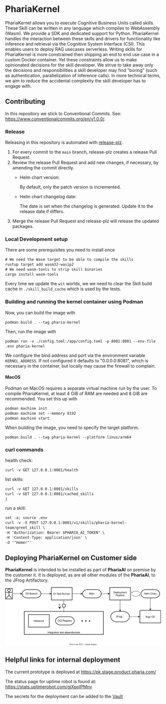 # PhariaKernel

PhariaKernel allows you to execute Cognitive Business Units called skills. These Skill can be written in any language which compiles to WebAssembly (Wasm). We provide a SDK and dedicated support for Python. PhariaKernel handles the interaction between these skills and drivers for functionality like inference and retrieval via the Cognitive System Interface (CSI). This enables users to deploy RAG usecases serverless. Writing skills for PhariaKernel is more constrained then shipping an end to end use case in a custom Docker container. Yet these constraints allow us to make opinionated decisions for the skill developer. We strive to take away only the decisions and responsibilities a skill developer may find "boring" (such as authentication, parallelization of inference calls). In more technical terms, we aim to reduce the accidental complexity the skill developer has to engage with.

## Contributing

In this repository we stick to Conventional Commits. See: <https://www.conventionalcommits.org/en/v1.0.0/>.

### Release

Releasing in this repository is automated with [release-plz](https://release-plz.ieni.dev/).

1. For every commit to the `main` branch, release-plz creates a release Pull Request.
2. Review the release Pull Request and add new changes, if necessary, by amending the commit directly.
   - Helm chart version:

     By default, only the patch version is incremented.
   - Helm chart changelog date:

     The date is set when the changelog is generated. Update it to the release date if differs.
3. Merge the release Pull Request and release-plz will release the updated packages.

### Local Development setup

There are some prerequisites you need to install once

```shell
# We need the Wasm target to be able to compile the skills
rustup target add wasm32-wasip2
# We need wasm-tools to strip skill binaries
cargo install wasm-tools
```

Every time we update the `wit` worlds, we we need to clear the Skill build cache in `./skill_build_cache` which is used by the tests.

### Building and running the kernel container using Podman

Now, you can build the image with

```shell
podman build . --tag pharia-kernel
```

Then, run the image with

```shell
podman run -v ./config.toml:/app/config.toml -p 8081:8081 --env-file .env pharia-kernel
```

We configure the bind address and port via the environment variable `KERNEL_ADDRESS`.
If not configured it defaults to "0.0.0.0:8081", which is necessary in the container, but locally may cause the firewall to complain.

#### MacOS

Podman on MacOS requires a separate virtual machine run by the user. To compile PhariaKernel, at least 4 GiB of RAM are needed and 8 GiB are recommended. You set this up with

```shell
podman machine init
podman machine set --memory 8192
podman machine start
```

When building the image, you need to specify the target platform.

```shell
podman build . --tag pharia-kernel --platform linux/arm64
```

### curl commands

health check:

```shell
curl -v GET 127.0.0.1:8081/health
```

list skills:

```shell
curl -v GET 127.0.0.1:8081/skills
curl -v GET 127.0.0.1:8081/cached_skills
j
```

run a skill:

```shell
set -a; source .env
curl -v -X POST 127.0.0.1:8081/v1/skills/pharia-kernel-team/greet_skill \
-H "Authorization: Bearer $PHARIA_AI_TOKEN" \
-H 'Content-Type: application/json' \
-d '"Homer"'
```

## Deploying PhariaKernel on Customer side

**PhariaKernel** is intended to be installed as part of **PhariaAI** on premise by the customer it. It is deployed, as are all other modules of the **PhariaAI**, to the JFrog Artifactory.

![Block Diagram Pharia OS deploy][deployment]

## Helpful links for internal deployment

The current prototype is deployed at <https://pk.stage.product.pharia.com/>

The status page for uptime robot is found at: <https://stats.uptimerobot.com/gjXpoIPMnv>

The secrets for the deployment can be added to the [Vault](https://vault.management-prod01.stackit.run/ui/vault/secrets/p-stage/list/projects/pharia-kernel/)

[deployment]: ./tam/deployment.drawio.svg
